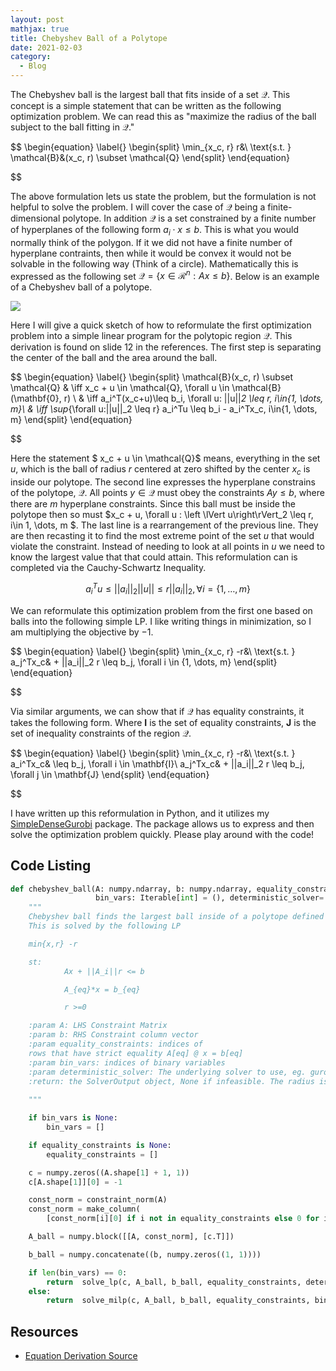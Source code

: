 ```yaml
---
layout: post
mathjax: true
title: Chebyshev Ball of a Polytope
date: 2021-02-03
category:
  - Blog
---
```



The Chebyshev ball is the largest ball that fits inside of a set $\mathcal{Q}$. This concept is a simple statement that can be written as the following optimization problem. We can read this as "maximize the radius of the ball subject to the ball fitting in $\mathcal{Q}$." 

$$
\begin{equation} \label{}
\begin{split}
\min_{x_c, r} r&\\
 \text{s.t. } \mathcal{B}&(x_c, r) \subset \mathcal{Q}
\end{split}
\end{equation}

$$

The above formulation lets us state the problem, but the formulation is not helpful to solve the problem. I will cover the case of $\mathcal{Q}$ being a finite-dimensional polytope. In addition $\mathcal{Q}$ is a set constrained by a finite number of hyperplanes of the following form $a_i \cdot x \leq b$. This is what you would normally think of the polygon. If it we did not have a finite number of hyperplane contraints, then while it would be convex it would not be solvable in the following way (Think of a circle). Mathematically this is expressed as the following set $\mathcal{Q} = \{x\in\mathcal{R}^n: Ax\leq b\}$. Below is an example of a Chebyshev ball of a polytope.

![](https://cvxopt.org/_images/fig-8-5.png)


Here I will give a quick sketch of how to reformulate the first optimization problem into a simple linear program for the polytopic region $\mathcal{Q}$. This derivation is found on slide 12 in the references. The first step is separating the center of the ball and the area around the ball.

$$
\begin{equation} \label{}
\begin{split}
\mathcal{B}(x_c, r) \subset \mathcal{Q} & \iff  x_c + u \in \mathcal{Q}, \forall u \in \mathcal{B}(\mathbf{0}, r)  \\
 & \iff a_i^T(x_c+u)\leq b_i, \forall u: ||u||_2 \leq r, i\in\{1, \dots, m\}\\
 & \iff \sup_{\forall u:||u||_2 \leq r} a_i^Tu \leq b_i - a_i^Tx_c, i\in\{1, \dots, m\}
\end{split}
\end{equation}

$$

Here the statement $ x_c + u \in \mathcal{Q}$ means, everything in the set $u$, which is the ball of radius $r$ centered at zero shifted by the center $x_c$ is inside our polytope. The second line expresses the hyperplane constrains of the polytope, $\mathcal{Q}$. All points $y\in\mathcal{Q}$ must obey the constraints $Ay\leq b$, where there are $m$ hyperplane constraints. Since this ball must be inside the polytope then so must $x_c + u, \forall u : \left \lVert u\right\rVert_2 \leq r,  i\in 1, \dots, m $. The last line is a rearrangement of the previous line. They are then recasting it to find the most extreme point of the set $u$ that would violate the constraint. Instead of needing to look at all points in $u$ we need to know the largest value that that could attain. This reformulation can is completed via the Cauchy-Schwartz Inequality. 

$$a_i^Tu \leq ||a_i||_2||u|| \leq r ||a_i||_2, \forall i = \{1, \dots, m\}$$

We can reformulate this optimization problem from the first one based on balls into the following simple LP. I like writing things in minimization, so I am multiplying the objective by $-1$. 

$$
\begin{equation} \label{}
\begin{split}
\min_{x_c, r} -r&\\
\text{s.t. } a_j^Tx_c& + ||a_i||_2 r \leq b_j, \forall i \in \{1, \dots, m\}
\end{split}
\end{equation}

$$

Via similar arguments, we can show that if $\mathcal{Q}$ has equality constraints, it takes the following form. Where $\mathbf{I}$ is the set of equality constraints, $\mathbf{J}$ is the set of inequality constraints of the region $\mathcal{Q}$.

$$
\begin{equation} \label{}
\begin{split}
\min_{x_c, r} -r&\\
\text{s.t. } a_i^Tx_c& \leq b_j, \forall i \in \mathbf{I}\\
a_j^Tx_c& + ||a_i||_2 r \leq b_j, \forall j \in \mathbf{J}
\end{split}
\end{equation}

$$

I have written up this reformulation in Python, and it utilizes my [SimpleDenseGurobi](https://github.com/DKenefake/SimpleDenseGurobi) package. The package allows us to express and then solve the optimization problem quickly. Please play around with the code!

## Code Listing

```python
def chebyshev_ball(A: numpy.ndarray, b: numpy.ndarray, equality_constraints: Iterable[int] = None,
                   bin_vars: Iterable[int] = (), deterministic_solver='glpk') -> Optional[SolverOutput]:
    """
    Chebyshev ball finds the largest ball inside of a polytope defined by Ax <= b
    This is solved by the following LP

    min{x,r} -r

    st:
            Ax + ||A_i||r <= b

            A_{eq}*x = b_{eq}

            r >=0

    :param A: LHS Constraint Matrix
    :param b: RHS Constraint column vector
    :param equality_constraints: indices of
    rows that have strict equality A[eq] @ x = b[eq]
    :param bin_vars: indices of binary variables
    :param deterministic_solver: The underlying solver to use, eg. gurobi, ect
    :return: the SolverOutput object, None if infeasible. The radius is the last number in the solution of the solver object if it is feasible
    
    """

    if bin_vars is None:
        bin_vars = []

    if equality_constraints is None:
        equality_constraints = []

    c = numpy.zeros((A.shape[1] + 1, 1))
    c[A.shape[1]][0] = -1

    const_norm = constraint_norm(A)
    const_norm = make_column(
        [const_norm[i][0] if i not in equality_constraints else 0 for i in range(numpy.size(A, 0))])

    A_ball = numpy.block([[A, const_norm], [c.T]])

    b_ball = numpy.concatenate((b, numpy.zeros((1, 1))))

    if len(bin_vars) == 0:
        return  solve_lp(c, A_ball, b_ball, equality_constraints, deterministic_solver=deterministic_solver)
    else:
        return  solve_milp(c, A_ball, b_ball, equality_constraints, bin_vars, deterministic_solver=deterministic_solver)
```

## Resources

* [Equation Derivation Source](https://www.math.uwaterloo.ca/~hwolkowi//henry/teaching/w10/367.w10/367miscfiles/Lecture1.pdf)
